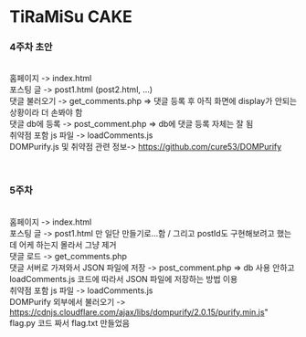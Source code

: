 # TiRaMiSu CAKE

### 4주차 초안
<br/>홈페이지 -> index.html
<br/>포스팅 글 -> post1.html (post2.html, ...)
<br/>댓글 불러오기 -> get_comments.php => 댓글 등록 후 아직 화면에 display가 안되는 상황이라 더 손봐야 함
<br/>댓글 db에 등록 -> post_comment.php => db에 댓글 등록 자체는 잘 됨
<br/>취약점 포함 js 파일 -> loadComments.js
<br/>DOMPurify.js 및 취약점 관련 정보-> https://github.com/cure53/DOMPurify

<br/>

### 5주차 
<br/>홈페이지 -> index.html
<br/>포스팅 글 -> post1.html 만 일단 만들기로...함 / 그리고 postId도 구현해보려고 했는데 어케 하는지 몰라서 그냥 제거 
<br/>댓글 로드 -> get_comments.php 
<br/>댓글 서버로 가져와서 JSON 파일에 저장 -> post_comment.php => db 사용 안하고 loadComments.js 코드에 따라서 JSON 파일에 저장하는 방법 이용
<br/>취약점 포함 js 파일 -> loadComments.js
<br/>DOMPurify 외부에서 불러오기 -> https://cdnjs.cloudflare.com/ajax/libs/dompurify/2.0.15/purify.min.js"
<br/>flag.py 코드 짜서 flag.txt 만들었음

<br/>
